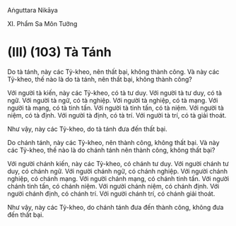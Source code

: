 Aṅguttara Nikāya

XI. Phẩm Sa Môn Tưởng

# (III) (103) Tà Tánh

Do tà tánh, này các Tỷ-kheo, nên thất bại, không thành công. Và này các Tỷ-kheo, thế nào là do tà tánh, nên thất bại, không thành công?

Với người tà kiến, này các Tỷ-kheo, có tà tư duy. Với người tà tư duy, có tà ngữ. Với người tà ngữ, có tà nghiệp. Với người tà nghiệp, có tà mạng. Với người tà mạng, có tà tinh tấn. Với người tà tinh tấn, có tà niệm. Với người tà niệm, có tà định. Với người tà định, có tà trí. Với người tà trí, có tà giải thoát.

Như vậy, này các Tỷ-kheo, do tà tánh đưa đến thất bại.

Do chánh tánh, này các Tỷ-kheo, nên thành công, không thất bại. Và này các Tỷ-kheo, thế nào là do chánh tánh nên thành công, không thất bại?

Với người chánh kiến, này các Tỷ-kheo, có chánh tư duy. Với người chánh tư duy, có chánh ngữ. Với người chánh ngữ, có chánh nghiệp. Với người chánh nghiệp, có chánh mạng. Với người chánh mạng, có chánh tinh tấn. Với người chánh tinh tấn, có chánh niệm. Với người chánh niệm, có chánh định. Với người chánh định, có chánh trí. Với người chánh trí, có chánh giải thoát.

Như vậy, này các Tỷ-kheo, do chánh tánh đưa đến thành công, không đưa đến thất bại.

